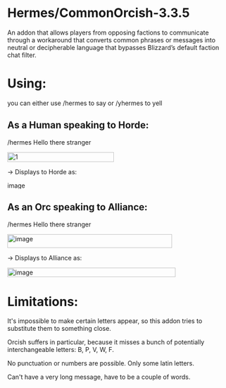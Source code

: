 # Hermes/CommonOrcish-3.3.5

An  addon that allows players from opposing factions to communicate through a workaround that converts common phrases or messages into neutral or decipherable language that bypasses Blizzard’s default faction chat filter.

# Using:
you can either use /hermes to say or /yhermes to yell

## As a Human speaking to Horde:

  /hermes Hello there stranger

  
  <img width="242" height="22" alt="1" src="https://github.com/user-attachments/assets/596d3953-7e42-4e0d-8edd-ca66395e0f64" />



→ Displays to Horde as:


  <img width="409" height="16" alt="image" src="https://github.com/user-attachments/assets/de5a2700-18e9-443a-a095-2cdddb95d6f1" />




## As an Orc speaking to Alliance:


  /hermes Hello there stranger

  
  <img width="374" height="31" alt="image" src="https://github.com/user-attachments/assets/24d0262d-e569-4caf-a9ab-f3afc9b1e48b" />



→ Displays to Alliance as:


  <img width="382" height="21" alt="image" src="https://github.com/user-attachments/assets/1ea50cfb-c9a8-44aa-a5ce-7eac9b549d16" />




# Limitations:

It's impossible to make certain letters appear, so this addon tries to substitute them to something close.

Orcish suffers in particular, because it misses a bunch of potentially interchangeable letters: B, P, V, W, F.

No punctuation or numbers are possible. Only some latin letters.

Can't have a very long message, have to be a couple of words.
